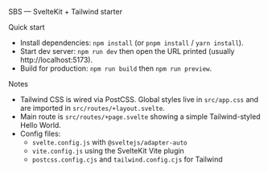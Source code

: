 SBS — SvelteKit + Tailwind starter

Quick start

- Install dependencies: `npm install` (or `pnpm install` / `yarn install`).
- Start dev server: `npm run dev` then open the URL printed (usually http://localhost:5173).
- Build for production: `npm run build` then `npm run preview`.

Notes

- Tailwind CSS is wired via PostCSS. Global styles live in `src/app.css` and are imported in `src/routes/+layout.svelte`.
- Main route is `src/routes/+page.svelte` showing a simple Tailwind-styled Hello World.
- Config files:
  - `svelte.config.js` with `@sveltejs/adapter-auto`
  - `vite.config.js` using the SvelteKit Vite plugin
  - `postcss.config.cjs` and `tailwind.config.cjs` for Tailwind

